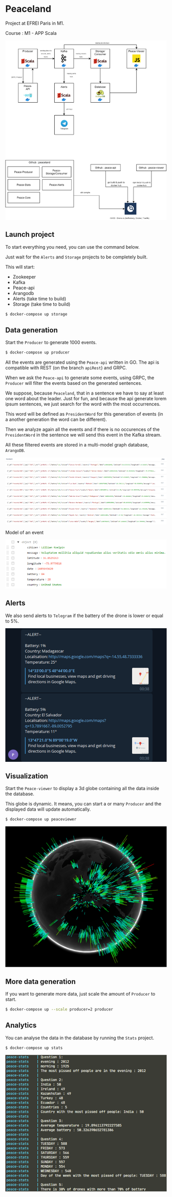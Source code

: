 # Peaceland

Project at EFREI Paris in M1.

Course : M1 - APP Scala

![](images/stack.png)

## Launch project

To start everything you need, you can use the command below. 

Just wait for the `Alerts` and `Storage` projects to be completely built.

This will start:
- Zookeeper
- Kafka
- Peace-api
- Arangodb
- Alerts (take time to build)
- Storage (take time to build)

```bash
$ docker-compose up storage
```

## Data generation

Start the `Producer` to generate 1000 events.
```bash
$ docker-compose up producer
```

All the events are generated using the `Peace-api` written in GO. The api is compatible with REST (on the branch `apiRest`) and GRPC.

When we ask the `Peace-api` to generate some events, using GRPC, the `Producer` will filter the events based on the generated sentences. 

We suppose, because `Peaceland`, that in a sentence we have to say at least one word about the leader.
Just for fun, and because the api generate lorem ipsum sentences, we just search for the word with the most occurrences. 

This word will be defined as `PresidentWord` for this generation of events (in a another generation the word can be different).

Then we analyze again all the events and if there is no occurences of the `PresidentWord` in the sentence we will send this event in the Kafka stream.

All these filtered events are stored in a multi-model graph database, `ArangoDB`.

![](images/storage.png)

Model of an event

![](images/event.png)

## Alerts

We also send alerts to `Telegram` if the battery of the drone is lower or equal to 5%.

![](images/telegram.png)

## Visualization

Start the `Peace-viewer` to display a 3d globe containing all the data inside the database.

This globe is dynamic. It means, you can start a or many `Producer` and the displayed data will update automatically.
```bash
$ docker-compose up peaceviewer
```
![](images/globe.png)

## More data generation

If you want to generate more data, just scale the amount of `Producer` to start.
```bash
$ docker-compose up --scale producer=2 producer
```

## Analytics

You can analyse the data in the database by running the `Stats` project.
```bash
$ docker-compose up stats
```

![](images/stats.png)